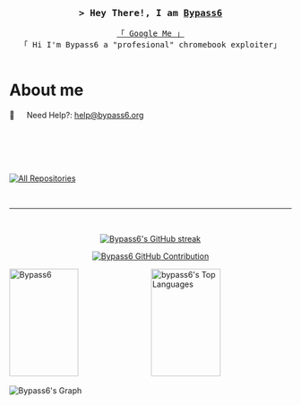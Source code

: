 <!--
<h2 align="center">
  Hi im bypass6!
  <img src="https://media.giphy.com/media/hvRJCLFzcasrR4ia7z/giphy.gif" width="28">
</h2>
-->

<!--
<p align="center">
  <a href="https://github.com/alsiam"><img src="https://readme-typing-svg.herokuapp.com/?lines=Self%20Taught%20Programmer;Front%20End%20Developer;1.5%2B%20years%20of%20coding%20experience;Always%20learning%20new%20things&center=true&width=380&height=45"></a>
</p>
<!-- Intro  -->
<h3 align="center">
        <samp>&gt; Hey There!, I am
                <b><a target="_blank" href="https://bypass6.org">Bypass6</a></b>
        </samp>
</h3>


<p align="center"> 
  <samp>
    <a href="https://www.google.com/search?q=Bypass6">「 Google Me 」</a>
    <br>
    「 Hi I'm Bypass6 a "profesional" chromebook exploiter」
    <br>
    <br>
  </samp>
</p>

<!-- About Section -->
 # About me
  

 📧 &emsp; Need Help?: help@bypass6.org<br/><br/>

</p>

<br/>
<br/>
<br/>

<p align="left">
  <a href="https://github.com/bypass6?tab=repositories" target="_blank"><img alt="All Repositories" title="All Repositories" src="https://img.shields.io/badge/-All%20Repos-2962FF?style=for-the-badge&logo=koding&logoColor=white"/></a>
</p>

<br/>
<hr/>
<br/>

<p align="center">
  <a href="https://github.com/bypass6">
    <img src="https://github-readme-streak-stats.herokuapp.com/?user=bypass6&theme=radical&border=7F3FBF&background=0D1117" alt="Bypass6's GitHub streak"/>
  </a>
</p>

<p align="center">
  <a href="https://github.com/bypass6">
    <img src="https://github-profile-summary-cards.vercel.app/api/cards/profile-details?username=bypass6&theme=radical" alt="Bypass6 GitHub Contribution"/>
  </a>
</p>

<a> 
    <a href="https://github.com/bypass6"><img alt="Bypass6" src="https://denvercoder1-github-readme-stats.vercel.app/api?username=bypass6&show_icons=true&count_private=true&theme=react&border_color=7F3FBF&bg_color=0D1117&title_color=F85D7F&icon_color=F8D866" height="192px" width="49.5%"/></a>
  <a href="https://github.com/bypass6"><img alt="bypass6's Top Languages" src="https://denvercoder1-github-readme-stats.vercel.app/api/top-langs/?username=bypass6&langs_count=8&layout=compact&theme=react&border_color=7F3FBF&bg_color=0D1117&title_color=F85D7F&icon_color=F8D866" height="192px" width="49.5%"/></a>
  <br/>
</a>


![Bypass6's Graph](https://github-readme-activity-graph.vercel.app/graph?username=bypass6&custom_title=Al%20Siam's%20GitHub%20Activity%20Graph&bg_color=0D1117&color=7F3FBF&line=7F3FBF&point=7F3FBF&area_color=FFFFFF&title_color=FFFFFF&area=true)
